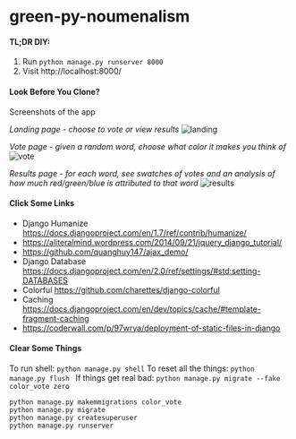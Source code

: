 # green-py-noumenalism

#### TL;DR DIY:

1. Run `python manage.py runserver 8000`
1. Visit http://localhost:8000/


#### Look Before You Clone?
Screenshots of the app

_*Landing page - choose to vote or view results*_
![landing](https://raw.githubusercontent.com/krosenk729/green-py-noumenalism/master/color_vote/static/preview-1.png)


_*Vote page - given a random word, choose what color it makes you think of*_
![vote](https://raw.githubusercontent.com/krosenk729/green-py-noumenalism/master/color_vote/static/preview-2.png)


_*Results page - for each word, see swatches of votes and an analysis of how much red/green/blue is attributed to that word*_
![results](https://raw.githubusercontent.com/krosenk729/green-py-noumenalism/master/color_vote/static/preview-3.png)



#### Click Some Links

+ Django Humanize https://docs.djangoproject.com/en/1.7/ref/contrib/humanize/
+ https://aliteralmind.wordpress.com/2014/09/21/jquery_django_tutorial/
+ https://github.com/quanghuy147/ajax_demo/
+ Django Database https://docs.djangoproject.com/en/2.0/ref/settings/#std:setting-DATABASES 
+ Colorful https://github.com/charettes/django-colorful
+ Caching https://docs.djangoproject.com/en/dev/topics/cache/#template-fragment-caching
+ https://coderwall.com/p/97wrya/deployment-of-static-files-in-django

#### Clear Some Things 

To run shell: `python manage.py shell`
To reset all the things: `python manage.py flush `
If things get real bad: `python manage.py migrate --fake color_vote zero`

```
python manage.py makemmigrations color_vote
python manage.py migrate 
python manage.py createsuperuser
python manage.py runserver
```